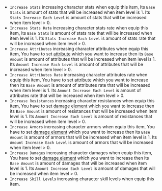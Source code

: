 - `Increase Stats` increasing character stats when equip this item, Its `Base Stats` is amount of stats that will be increased when item level is 1. Its `Stats Increase Each Level` is amount of stats that will be increased when item level > 0.
- `Increase Stats Rate` increasing character stats rate when equip this item, Its `Base Stats` is amount of stats rate that will be increased when item level is 1. Its `Stats Increase Each Level` is amount of stats rate that will be increased when item level > 0.
- `Increase Attributes` increasing character attributes when equip this item, You have to set [attribute](pages/104-character-stats-and-relates-data?id=attribute ':target=__blank') which you want to increase then its `Base Amount` is amount of attributes that will be increased when item level is 1. Its `Amount Increase Each Level` is amount of attributes that will be increased when item level > 0.
- `Increase Attributes Rate` increasing character attributes rate when equip this item, You have to set [attribute](pages/104-character-stats-and-relates-data?id=attribute ':target=__blank') which you want to increase then its `Base Amount` is amount of attributes rate that will be increased when item level is 1. Its `Amount Increase Each Level` is amount of attributes rate that will be increased when item level > 0.
- `Increase Resistances` increasing character resistances when equip this item, You have to set [damage element](pages/104-character-stats-and-relates-data?id=damage-element ':target=__blank') which you want to increase then its `Base Amount` is amount of resistances that will be increased when item level is 1. Its `Amount Increase Each Level` is amount of resistances that will be increased when item level > 0.
- `Increase Armors` increasing character armors when equip this item, You have to set [damage element](pages/104-character-stats-and-relates-data?id=damage-element ':target=__blank') which you want to increase then its `Base Amount` is amount of armors that will be increased when item level is 1. Its `Amount Increase Each Level` is amount of armors that will be increased when item level > 0.
- `Increase Damages` increasing character damages when equip this item, You have to set [damage element](pages/104-character-stats-and-relates-data?id=damage-element ':target=__blank') which you want to increase then its `Base Amount` is amount of damages that will be increased when item level is 1. Its `Amount Increase Each Level` is amount of damages that will be increased when item level > 0.
- `Increase Skill Levels` increasing character skill levels when equip this item.